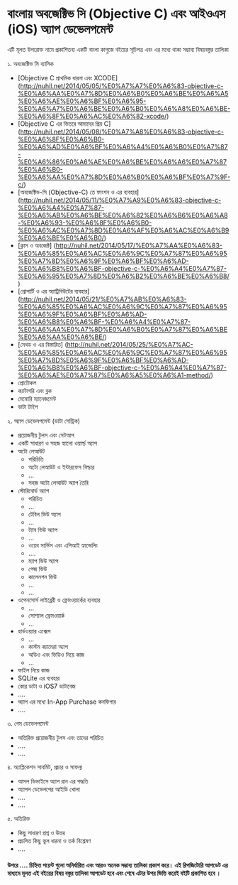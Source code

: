 বাংলায় অবজেক্টিভ সি (Objective C) এবং আইওএস (iOS) অ্যাপ ডেভেলপমেন্ট
============================================================
এটি মূলত উপরোক্ত নামে প্রকাশিতব্য একটি বাংলা কাগুজে বইয়ের সূচিপত্র এবং এর মধ্যে থাকা সম্ভাব্য বিষয়বস্তুর তালিকা 

১. অবজেক্টিভ সি ব্যাসিক 
  * [Objective C প্রাথমিক ধারনা এবং XCODE]    (http://nuhil.net/2014/05/05/%E0%A7%A7%E0%A6%83-objective-c-%E0%A6%AA%E0%A7%8D%E0%A6%B0%E0%A6%BE%E0%A6%A5%E0%A6%AE%E0%A6%BF%E0%A6%95-%E0%A6%A7%E0%A6%BE%E0%A6%B0%E0%A6%A8%E0%A6%BE-%E0%A6%8F%E0%A6%AC%E0%A6%82-xcode/)  
  * [Objective C এর ভিতরে আমাদের প্রিয় C] (http://nuhil.net/2014/05/08/%E0%A7%A8%E0%A6%83-objective-c-%E0%A6%8F%E0%A6%B0-%E0%A6%AD%E0%A6%BF%E0%A6%A4%E0%A6%B0%E0%A7%87-%E0%A6%86%E0%A6%AE%E0%A6%BE%E0%A6%A6%E0%A7%87%E0%A6%B0-%E0%A6%AA%E0%A7%8D%E0%A6%B0%E0%A6%BF%E0%A7%9F-c/)
  * [অবজেক্টিভ-সি (Objective-C) তে ফাংশন ও এর ব্যবহার] (http://nuhil.net/2014/05/11/%E0%A7%A9%E0%A6%83-objective-c-%E0%A6%A4%E0%A7%87-%E0%A6%AB%E0%A6%BE%E0%A6%82%E0%A6%B6%E0%A6%A8-%E0%A6%93-%E0%A6%8F%E0%A6%B0-%E0%A6%AC%E0%A7%8D%E0%A6%AF%E0%A6%AC%E0%A6%B9%E0%A6%BE%E0%A6%B0/)
  * [ক্লাস ও অবজেক্ট] (http://nuhil.net/2014/05/17/%E0%A7%AA%E0%A6%83-%E0%A6%85%E0%A6%AC%E0%A6%9C%E0%A7%87%E0%A6%95%E0%A7%8D%E0%A6%9F%E0%A6%BF%E0%A6%AD-%E0%A6%B8%E0%A6%BF-objective-c-%E0%A6%A4%E0%A7%87-%E0%A6%95%E0%A7%8D%E0%A6%B2%E0%A6%BE%E0%A6%B8/)
  * [প্রোপার্টি ও এর অ্যাট্রিবিউটের ব্যবহার] (http://nuhil.net/2014/05/21/%E0%A7%AB%E0%A6%83-%E0%A6%85%E0%A6%AC%E0%A6%9C%E0%A7%87%E0%A6%95%E0%A6%9F%E0%A6%BF%E0%A6%AD-%E0%A6%B8%E0%A6%BF-%E0%A6%A4%E0%A7%87-%E0%A6%AA%E0%A7%8D%E0%A6%B0%E0%A7%87%E0%A6%BE%E0%A6%AA%E0%A6%BE/)
  * [মেথড ও এর বিস্তারিত] (http://nuhil.net/2014/05/25/%E0%A7%AC-%E0%A6%85%E0%A6%AC%E0%A6%9C%E0%A7%87%E0%A6%95%E0%A7%8D%E0%A6%9F%E0%A6%BF%E0%A6%AD-%E0%A6%B8%E0%A6%BF-objective-c-%E0%A6%A4%E0%A7%87-%E0%A6%AE%E0%A7%87%E0%A6%A5%E0%A6%A1-method/)
  * প্রোটোকল 
  * ক্যাটাগরি এবং ব্লক
  * মেমোরি ম্যানেজমেন্ট 
  * ডাটা টাইপ

২. অ্যাপ ডেভেলপমেন্ট (ডাটা সেন্ট্রিক)
  * প্রয়োজনীয় টুলস এবং সেটআপ
  * একটি সাধারণ ও সহজ হ্যালো ওয়ার্ল্ড অ্যাপ
  * অটো লেআউট
    * পরিচিতি
    * অটো লেআউট ও ইন্টারফেস বিল্ডার
    * ...
    * সহজ অটো লেআউট অ্যাপ তৈরি  
  * স্টোরিবোর্ড অ্যাপ
    * পরিচিত
    * ...
    * টেবিল ভিউ অ্যাপ 
    * ...
    * ট্যাব ভিউ অ্যাপ
    * ...
    * ওয়েব সার্ভিস এবং এপিআই হ্যান্ডেলিং
    * ....
    * ম্যাপ ভিউ অ্যাপ
    * পেজ ভিউ 
    * কালেনশন ভিউ 
    * ...
    * ...
  * ওপেনসোর্স লাইব্রেরী ও ফ্রেমওয়ার্কের ব্যবহার 
    * ...
    * সোশ্যাল ফ্রেমওয়ার্ক 
    * ...
  * হার্ডওয়্যার এক্সেস 
    * ... 
    * কাস্টম ক্যামেরা অ্যাপ 
    * অডিও এবং ভিডিও নিয়ে কাজ 
    * ...
  * ফাইল নিয়ে কাজ 
  * SQLite এর ব্যবহার
  * কোর ডাটা ও iOS7 ডাটাবেজ 
  * ....
  * অ্যাপ এর মধ্যে In-App Purchase কনফিগার
  * ....

৩. গেম ডেভেলপমেন্ট 
  * অতিরিক্ত প্রয়োজনীয় টুলস এবং তাদের পরিচিত 
  * ....
  * ....

৪. অ্যাপ্লিকেশন সাবমিট, প্রচার ও সাফল্য 
  * আসল ডিভাইসে অ্যাপ রান এর পদ্ধতি
  * অ্যাপল  ডেভেলপের আইডি খোলা 
  * ....
  * ....

৫. অতিরিক্ত 
  * কিছু সাধারণ প্রশ্ন ও উত্তর 
  * প্রচলিত কিছু ভুল ধারনা ও তর্ক বিশ্লেষণ 
  * ....

#### উপরে .... চিহ্নিত পয়েন্ট গুলো অনির্ধারিত এবং আরও অনেক সম্ভাব্য তালিকা প্রকাশ করে। এই রিপজিটোরি আপডেট এর মাধ্যমে মূলত এই বইয়ের বিষয় বস্তুর তালিকা আপডেট হবে এবং শেষে এটার উপর ভিত্তি করেই বইটি প্রকাশিত হবে । 
